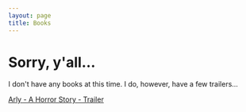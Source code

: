 ```yaml
---
layout: page
title: Books
---
```


<h1> Sorry,  y'all... </h1>
<p> I don't have any books at this time. I do, however, have a few trailers...</p>
<a href = "https://samuraiowl.github.io/trailer-arly">Arly - A Horror Story - Trailer

